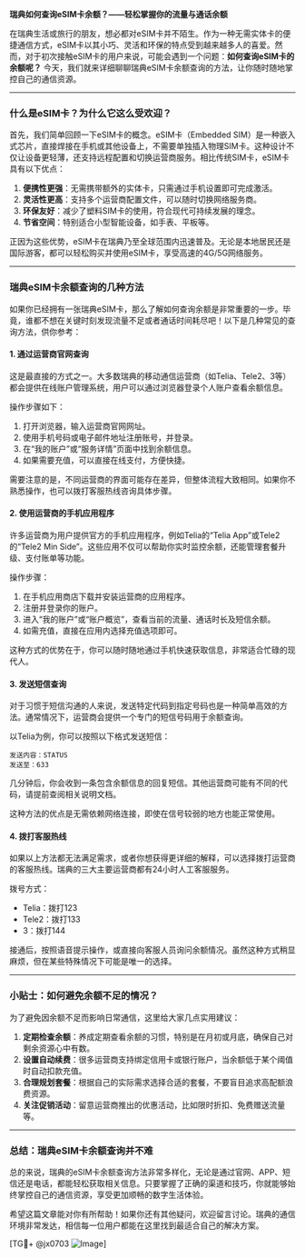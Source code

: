 **瑞典如何查询eSIM卡余额？——轻松掌握你的流量与通话余额**

在瑞典生活或旅行的朋友，想必都对eSIM卡并不陌生。作为一种无需实体卡的便捷通信方式，eSIM卡以其小巧、灵活和环保的特点受到越来越多人的喜爱。然而，对于初次接触eSIM卡的用户来说，可能会遇到一个问题：**如何查询eSIM卡的余额呢？** 今天，我们就来详细聊聊瑞典eSIM卡余额查询的方法，让你随时随地掌控自己的通信资源。

---

### **什么是eSIM卡？为什么它这么受欢迎？**

首先，我们简单回顾一下eSIM卡的概念。eSIM卡（Embedded SIM）是一种嵌入式芯片，直接焊接在手机或其他设备上，不需要单独插入物理SIM卡。这种设计不仅让设备更轻薄，还支持远程配置和切换运营商服务。相比传统SIM卡，eSIM卡具有以下优点：

1. **便携性更强**：无需携带额外的实体卡，只需通过手机设置即可完成激活。
2. **灵活性更高**：支持多个运营商配置文件，可以随时切换网络服务商。
3. **环保友好**：减少了塑料SIM卡的使用，符合现代可持续发展的理念。
4. **节省空间**：特别适合小型智能设备，如手表、平板等。

正因为这些优势，eSIM卡在瑞典乃至全球范围内迅速普及。无论是本地居民还是国际游客，都可以轻松购买并使用eSIM卡，享受高速的4G/5G网络服务。

---

### **瑞典eSIM卡余额查询的几种方法**

如果你已经拥有一张瑞典eSIM卡，那么了解如何查询余额是非常重要的一步。毕竟，谁都不想在关键时刻发现流量不足或者通话时间耗尽吧！以下是几种常见的查询方法，供你参考：

#### **1. 通过运营商官网查询**
这是最直接的方式之一。大多数瑞典的移动通信运营商（如Telia、Tele2、3等）都会提供在线账户管理系统，用户可以通过浏览器登录个人账户查看余额信息。

操作步骤如下：
1. 打开浏览器，输入运营商官网网址。
2. 使用手机号码或电子邮件地址注册账号，并登录。
3. 在“我的账户”或“服务详情”页面中找到余额信息。
4. 如果需要充值，可以直接在线支付，方便快捷。

需要注意的是，不同运营商的界面可能存在差异，但整体流程大致相同。如果你不熟悉操作，也可以拨打客服热线咨询具体步骤。

#### **2. 使用运营商的手机应用程序**
许多运营商为用户提供官方的手机应用程序，例如Telia的“Telia App”或Tele2的“Tele2 Min Side”。这些应用不仅可以帮助你实时监控余额，还能管理套餐升级、支付账单等功能。

操作步骤：
1. 在手机应用商店下载并安装运营商的应用程序。
2. 注册并登录你的账户。
3. 进入“我的账户”或“账户概览”，查看当前的流量、通话时长及短信余额。
4. 如需充值，直接在应用内选择充值选项即可。

这种方式的优势在于，你可以随时随地通过手机快速获取信息，非常适合忙碌的现代人。

#### **3. 发送短信查询**
对于习惯于短信沟通的人来说，发送特定代码到指定号码也是一种简单高效的方法。通常情况下，运营商会提供一个专门的短信号码用于余额查询。

以Telia为例，你可以按照以下格式发送短信：
```
发送内容：STATUS
发送至：633
```
几分钟后，你会收到一条包含余额信息的回复短信。其他运营商可能有不同的代码，请提前查阅相关说明文档。

这种方法的优点是无需依赖网络连接，即使在信号较弱的地方也能正常使用。

#### **4. 拨打客服热线**
如果以上方法都无法满足需求，或者你想获得更详细的解释，可以选择拨打运营商的客服热线。瑞典的三大主要运营商都有24小时人工客服服务。

拨号方式：
- Telia：拨打123
- Tele2：拨打133
- 3：拨打144

接通后，按照语音提示操作，或直接向客服人员询问余额情况。虽然这种方式稍显麻烦，但在某些特殊情况下可能是唯一的选择。

---

### **小贴士：如何避免余额不足的情况？**

为了避免因余额不足而影响日常通信，这里给大家几点实用建议：

1. **定期检查余额**：养成定期查看余额的习惯，特别是在月初或月底，确保自己对剩余资源心中有数。
2. **设置自动续费**：很多运营商支持绑定信用卡或银行账户，当余额低于某个阈值时自动扣款充值。
3. **合理规划套餐**：根据自己的实际需求选择合适的套餐，不要盲目追求高配额浪费资源。
4. **关注促销活动**：留意运营商推出的优惠活动，比如限时折扣、免费赠送流量等。

---

### **总结：瑞典eSIM卡余额查询并不难**

总的来说，瑞典的eSIM卡余额查询方法非常多样化，无论是通过官网、APP、短信还是电话，都能轻松获取相关信息。只要掌握了正确的渠道和技巧，你就能够始终掌控自己的通信资源，享受更加顺畅的数字生活体验。

希望这篇文章能对你有所帮助！如果你还有其他疑问，欢迎留言讨论。瑞典的通信环境非常发达，相信每一位用户都能在这里找到最适合自己的解决方案。

[TG💪+ @jx0703 ![Image](https://github.com/user-attachments/assets/dbca1d08-cadb-493c-b0ec-ad6f7a83f270)]